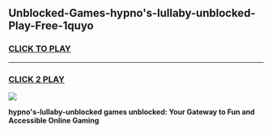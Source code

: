 
## Unblocked-Games-hypno's-lullaby-unblocked-Play-Free-1quyo
<h3>
<a href="https://premium76.site?title=hypno's-lullaby-unblocked&ref=20M">CLICK TO PLAY</a></h3>
<hr>

<h3>
<a href="https://premium76.site?title=hypno's-lullaby-unblocked&ref=20M">CLICK 2 PLAY</a>
  
</h3>

<a href="https://premium76.site?title=hypno's-lullaby-unblocked&ref=19M"><img src="https://clearcache.store/games.png"></a>


**hypno's-lullaby-unblocked games unblocked: Your Gateway to Fun and Accessible Online Gaming**
